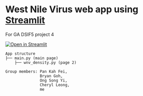 # West Nile Virus web app using [Streamlit](https://streamlit.io/)
For GA DSIF5 project 4

[![Open in Streamlit](https://static.streamlit.io/badges/streamlit_badge_black_white.svg)](https://yxmauw-west-nile-virus-app-main-1uthad.streamlitapp.com/)

```
App structure
├── main.py (main page)
    ├── wnv_density.py (page 2)
```    
```
Group members: Pan Kah Fei,  
               Bryan Goh, 
               Ong Song Yi,
               Cheryl Leong,
               me
```


